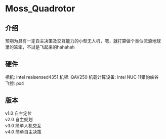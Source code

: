 # Moss_Quadrotor
## 介绍
预期为具有一定自主决策及交互能力的小型无人机，嗯，就打算做个类似流浪地球里的笨笨，不过是飞起来的hahahah

## 硬件
相机: Intel  realsensed4351
机架: QAV250
机载计算设备: Intel NUC 11猎豹峡谷
飞控: px4

## 版本
v1.0 自主定位  
v2.0 自主规划  
v3.0 简单人机交互  
v4.0 简单自主决策  
